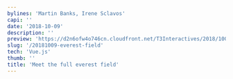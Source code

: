 ```yaml
---
bylines: 'Martin Banks, Irene Sclavos'
capi: ''
date: '2018-10-09'
description: ''
preview: 'https://d2n6ofw4o746cn.cloudfront.net/T3Interactives/2018/1003-dna-everest-horses/dist/PROD/preview.html'
slug: '/20181009-everest-field'
tech: 'Vue.js'
thumb: ''
title: 'Meet the full everest field'
---
```

